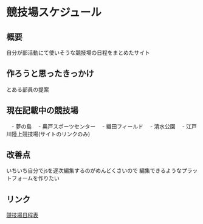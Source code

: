 # 競技場スケジュール

## 概要
自分が部活動にて使いそうな競技場の日程をまとめたサイト
## 作ろうと思ったきっかけ
とある部員の提案
## 現在記載中の競技場
　- 夢の島
　- 奥戸スポーツセンター
　- 織田フィールド
　- 清水公園
　- 江戸川陸上競技場(サイトのリンクのみ)
## 改善点
いちいち自分でjsを逐次編集するのがめんどくさいので
編集できるようなプラットフォームを作りたい
## リンク
[競技場日程表](https://teru12012000.github.io/schedule/wp/dist/schedule.html)
